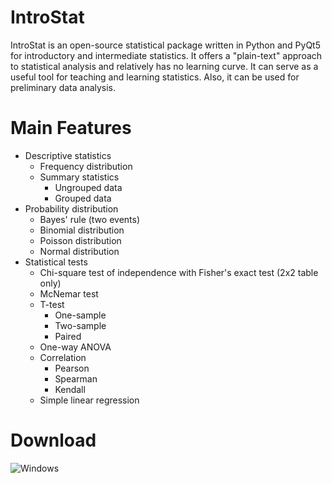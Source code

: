 # IntroStat
IntroStat is an open-source statistical package written in Python and PyQt5 for introductory and intermediate statistics. It offers a "plain-text" approach to statistical analysis and relatively has no learning curve. It can serve as a useful tool for teaching and learning statistics. Also, it can be used for preliminary data analysis.


# Main Features
- Descriptive statistics
  - Frequency distribution
  - Summary statistics
    - Ungrouped data
    - Grouped data
- Probability distribution
  - Bayes' rule (two events)
  - Binomial distribution
  - Poisson distribution
  - Normal distribution
- Statistical tests
  - Chi-square test of independence with Fisher's exact test (2x2 table only)
  - McNemar test
  - T-test
    - One-sample
    - Two-sample
    - Paired
  - One-way ANOVA
  - Correlation
    - Pearson
    - Spearman
    - Kendall
  - Simple linear regression
 
# Download 
![Windows](https://drive.google.com/file/d/1ksNStm9t4Mw7d_F8lcm1FnOEsvEuzwIL/view?usp=sharing)
